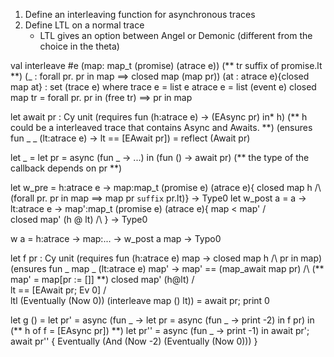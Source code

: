1. Define an interleaving function for asynchronous traces
2. Define LTL on a normal trace
    - LTL gives an option between Angel or Demonic (different from the choice in the theta)


val interleave #e
    (map: map_t (promise) (atrace e)) (** tr suffix of promise.lt **)
    (_ : forall pr. pr in map ==> closed map (map pr))
    (at : atrace e){closed map at}
    : set (trace e)
where 
  trace e = list e
  atrace e = list (event e)
  closed map tr = forall pr. pr in (free tr) ==> pr in map


let await pr :
  Cy unit
    (requires fun (h:atrace e) -> (EAsync pr) in* h) (** h could be a interleaved trace that contains Async and Awaits. **)
    (ensures  fun _ _ (lt:atrace e) -> lt == [EAwait pr]) =
  reflect (Await pr)

let _ =
  let pr = async (fun _ -> ...) in
  (fun () -> await pr) (** the type of the callback depends on pr **)

let w_pre = h:atrace e -> map:map_t (promise e) (atrace e){
                                closed map h /\ 
                                (forall pr. pr in map ==> map pr `suffix` pr.lt)} -> Type0
let w_post a =
    a -> lt:atrace e -> map':map_t (promise e) (atrace e){
       map < map' /\
       closed map' (h @ lt) /\ 
    } -> Type0

w a = h:atrace -> map:... -> w_post a map -> Typo0  

let f pr :
  Cy unit
    (requires fun (h:atrace e) map -> closed map h /\ pr in map) 
    (ensures  fun _ map _ (lt:atrace e) map' ->
        map' == (map_await map pr) /\ (** map' = map[pr := []] **) 
        closed map' (h@lt) /\
        lt == [EAwait pr; Ev 0] /\
        ltl (Eventually (Now 0)) (interleave map () lt)) =
  await pr;
  print 0

let g () =
  let pr' = async (fun _ -> 
    let pr = async (fun _ -> print -2) in
    f pr) in (** h of f = [EAsync pr]) **)
  let pr'' = async (fun _ -> print -1) in
  await pr';
  await pr''
{ Eventually (And (Now -2) (Eventually (Now 0))) }
